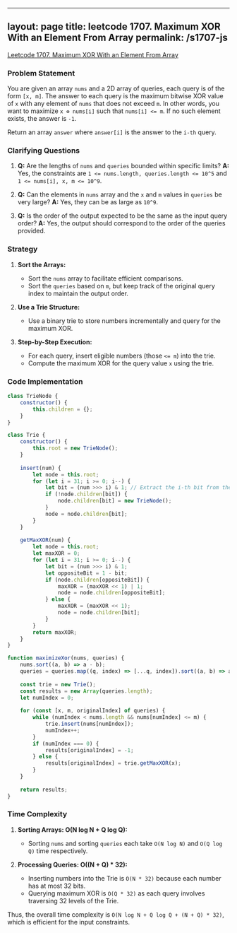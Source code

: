 
---
layout: page
title: leetcode 1707. Maximum XOR With an Element From Array
permalink: /s1707-js
---
[Leetcode 1707. Maximum XOR With an Element From Array](https://algoadvance.github.io/algoadvance/l1707)
### Problem Statement

You are given an array `nums` and a 2D array of queries, each query is of the form `[x, m]`. The answer to each query is the maximum bitwise XOR value of `x` with any element of `nums` that does not exceed `m`. In other words, you want to maximize `x ⊕ nums[i]` such that `nums[i] <= m`. If no such element exists, the answer is `-1`.

Return an array `answer` where `answer[i]` is the answer to the `i-th` query.

### Clarifying Questions

1. **Q:** Are the lengths of `nums` and `queries` bounded within specific limits?
   **A:** Yes, the constraints are `1 <= nums.length, queries.length <= 10^5` and `1 <= nums[i], x, m <= 10^9`.

2. **Q:** Can the elements in `nums` array and the `x` and `m` values in `queries` be very large?
   **A:** Yes, they can be as large as `10^9`.

3. **Q:** Is the order of the output expected to be the same as the input query order?
   **A:** Yes, the output should correspond to the order of the queries provided.

### Strategy

1. **Sort the Arrays:**
   - Sort the `nums` array to facilitate efficient comparisons.
   - Sort the `queries` based on `m`, but keep track of the original query index to maintain the output order.

2. **Use a Trie Structure:**
   - Use a binary trie to store numbers incrementally and query for the maximum XOR.

3. **Step-by-Step Execution:**
   - For each query, insert eligible numbers (those `<= m`) into the trie.
   - Compute the maximum XOR for the query value `x` using the trie.

### Code Implementation

```javascript
class TrieNode {
    constructor() {
        this.children = {};
    }
}

class Trie {
    constructor() {
        this.root = new TrieNode();
    }
    
    insert(num) {
        let node = this.root;
        for (let i = 31; i >= 0; i--) {
            let bit = (num >>> i) & 1; // Extract the i-th bit from the left
            if (!node.children[bit]) {
                node.children[bit] = new TrieNode();
            }
            node = node.children[bit];
        }
    }
    
    getMaxXOR(num) {
        let node = this.root;
        let maxXOR = 0;
        for (let i = 31; i >= 0; i--) {
            let bit = (num >>> i) & 1;
            let oppositeBit = 1 - bit;
            if (node.children[oppositeBit]) {
                maxXOR = (maxXOR << 1) | 1;
                node = node.children[oppositeBit];
            } else {
                maxXOR = (maxXOR << 1);
                node = node.children[bit];
            }
        }
        return maxXOR;
    }
}

function maximizeXor(nums, queries) {
    nums.sort((a, b) => a - b);
    queries = queries.map((q, index) => [...q, index]).sort((a, b) => a[1] - b[1]);
    
    const trie = new Trie();
    const results = new Array(queries.length);
    let numIndex = 0;
    
    for (const [x, m, originalIndex] of queries) {
        while (numIndex < nums.length && nums[numIndex] <= m) {
            trie.insert(nums[numIndex]);
            numIndex++;
        }
        if (numIndex === 0) {
            results[originalIndex] = -1;
        } else {
            results[originalIndex] = trie.getMaxXOR(x);
        }
    }
    
    return results;
}
```

### Time Complexity

1. **Sorting Arrays: O(N log N + Q log Q):**
   - Sorting `nums` and sorting `queries` each take `O(N log N)` and `O(Q log Q)` time respectively.

2. **Processing Queries: O((N + Q) * 32):**
   - Inserting numbers into the Trie is `O(N * 32)` because each number has at most 32 bits.
   - Querying maximum XOR is `O(Q * 32)` as each query involves traversing 32 levels of the Trie.

Thus, the overall time complexity is `O(N log N + Q log Q + (N + Q) * 32)`, which is efficient for the input constraints.